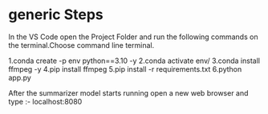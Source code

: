 # generic Steps 
In the VS Code open the Project Folder and run the following commands on the terminal.Choose command line terminal.

1.conda create -p env python==3.10 -y
2.conda activate env/
3.conda install ffmpeg -y
4.pip install ffmpeg 
5.pip install -r requirements.txt
6.python app.py

After the summarizer model starts running 
open a new web browser and type :-
localhost:8080